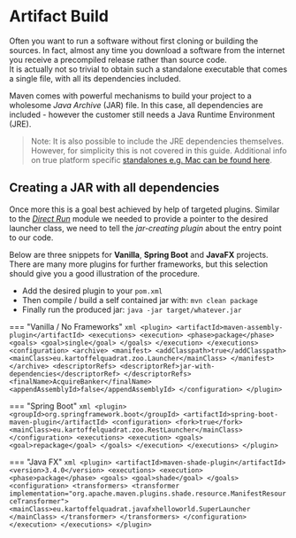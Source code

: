 # Artifact Build

Often you want to run a software without first cloning or building the sources. In fact, almost any time you download a software from the internet you receive a precompiled release rather than source code.  
It is actually not so trivial to obtain such a standalone executable that comes a single file, with all its dependencies included.

Maven comes with powerful mechanisms to build your project to a wholesome *Java Archive* (JAR) file. In this case, all dependencies are included - however the customer still needs a Java Runtime Environment (JRE).

 > Note: It is also possible to include the JRE dependencies themselves. However, for simplicity this is not covered in this guide. Additional info on true platform specific [standalones e.g. Mac can be found here](https://simonkollross.de/posts/packaging-a-java-app-for-mac-with-maven).

## Creating a JAR with all dependencies

Once more this is a goal best achieved by help of targeted plugins. Similar to the [*Direct Run*](run) module we needed to provide a pointer to the desired launcher class, we need to tell the *jar-creating plugin* about the entry point to our code.

Below are three snippets for **Vanilla**, **Spring Boot** and **JavaFX** projects. There are many more plugins for further frameworks, but  this selection should give you a good illustration of the procedure.

 * Add the desired plugin to your ```pom.xml```
 * Then compile / build a self contained jar with: ```mvn clean package```
 * Finally run the produced jar: ```java -jar target/whatever.jar```

=== "Vanilla / No Frameworks"
     ```xml
            <plugin>
                <artifactId>maven-assembly-plugin</artifactId>
                <executions>
                    <execution>
                        <phase>package</phase>
                        <goals>
                            <goal>single</goal>
                        </goals>
                    </execution>
                </executions>
                <configuration>
                    <archive>
                        <manifest>
                            <addClasspath>true</addClasspath>
                            <mainClass>eu.kartoffelquadrat.zoo.Launcher</mainClass>
                        </manifest>
                    </archive>
                    <descriptorRefs>
                        <descriptorRef>jar-with-dependencies</descriptorRef>
                    </descriptorRefs>
                    <finalName>AcquireBanker</finalName>
                    <appendAssemblyId>false</appendAssemblyId>
                </configuration>
            </plugin>
     ```

=== "Spring Boot"
     ```xml
            <plugin>
                <groupId>org.springframework.boot</groupId>
                <artifactId>spring-boot-maven-plugin</artifactId>
                <configuration>
                    <fork>true</fork>
                    <mainClass>eu.kartoffelquadrat.zoo.RestLauncher</mainClass>
                </configuration>
                <executions>
                    <execution>
                        <goals>
                            <goal>repackage</goal>
                        </goals>
                    </execution>
                </executions>
            </plugin>
     ```

=== "Java FX"
     ```xml
	  <plugin>
                <artifactId>maven-shade-plugin</artifactId>
                <version>3.4.0</version>
                <executions>
                    <execution>
                        <phase>package</phase>
                        <goals>
                            <goal>shade</goal>
                        </goals>
                        <configuration>
                            <transformers>
                                <transformer
                                        implementation="org.apache.maven.plugins.shade.resource.ManifestResourceTransformer">
                                    <mainClass>eu.kartoffelquadrat.javafxhelloworld.SuperLauncher
                                    </mainClass>
                                </transformer>
                            </transformers>
                        </configuration>
                    </execution>
                </executions>
            </plugin>
     ```
